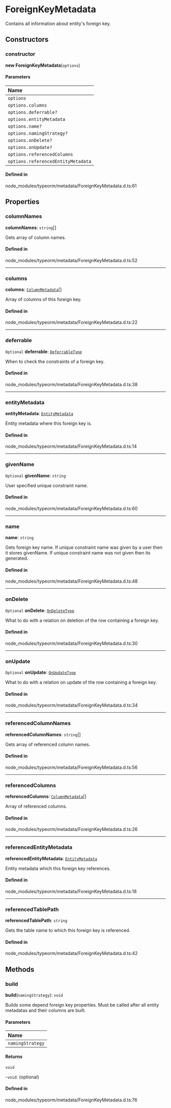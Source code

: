 # ForeignKeyMetadata

Contains all information about entity's foreign key.

## Constructors

### constructor

**new ForeignKeyMetadata**(`options`)

#### Parameters

| Name |
| :------ |
| `options` | `object` |
| `options.columns` | [`ColumnMetadata`](ColumnMetadata.md)[] |
| `options.deferrable?` | [`DeferrableType`](../types/DeferrableType.md) |
| `options.entityMetadata` | [`EntityMetadata`](EntityMetadata.md) |
| `options.name?` | `string` |
| `options.namingStrategy?` | [`NamingStrategyInterface`](../interfaces/NamingStrategyInterface.md) |
| `options.onDelete?` | [`OnDeleteType`](../types/OnDeleteType.md) |
| `options.onUpdate?` | [`OnUpdateType`](../types/OnUpdateType.md) |
| `options.referencedColumns` | [`ColumnMetadata`](ColumnMetadata.md)[] |
| `options.referencedEntityMetadata` | [`EntityMetadata`](EntityMetadata.md) |

#### Defined in

node_modules/typeorm/metadata/ForeignKeyMetadata.d.ts:61

## Properties

### columnNames

 **columnNames**: `string`[]

Gets array of column names.

#### Defined in

node_modules/typeorm/metadata/ForeignKeyMetadata.d.ts:52

___

### columns

 **columns**: [`ColumnMetadata`](ColumnMetadata.md)[]

Array of columns of this foreign key.

#### Defined in

node_modules/typeorm/metadata/ForeignKeyMetadata.d.ts:22

___

### deferrable

 `Optional` **deferrable**: [`DeferrableType`](../types/DeferrableType.md)

When to check the constraints of a foreign key.

#### Defined in

node_modules/typeorm/metadata/ForeignKeyMetadata.d.ts:38

___

### entityMetadata

 **entityMetadata**: [`EntityMetadata`](EntityMetadata.md)

Entity metadata where this foreign key is.

#### Defined in

node_modules/typeorm/metadata/ForeignKeyMetadata.d.ts:14

___

### givenName

 `Optional` **givenName**: `string`

User specified unique constraint name.

#### Defined in

node_modules/typeorm/metadata/ForeignKeyMetadata.d.ts:60

___

### name

 **name**: `string`

Gets foreign key name.
If unique constraint name was given by a user then it stores givenName.
If unique constraint name was not given then its generated.

#### Defined in

node_modules/typeorm/metadata/ForeignKeyMetadata.d.ts:48

___

### onDelete

 `Optional` **onDelete**: [`OnDeleteType`](../types/OnDeleteType.md)

What to do with a relation on deletion of the row containing a foreign key.

#### Defined in

node_modules/typeorm/metadata/ForeignKeyMetadata.d.ts:30

___

### onUpdate

 `Optional` **onUpdate**: [`OnUpdateType`](../types/OnUpdateType.md)

What to do with a relation on update of the row containing a foreign key.

#### Defined in

node_modules/typeorm/metadata/ForeignKeyMetadata.d.ts:34

___

### referencedColumnNames

 **referencedColumnNames**: `string`[]

Gets array of referenced column names.

#### Defined in

node_modules/typeorm/metadata/ForeignKeyMetadata.d.ts:56

___

### referencedColumns

 **referencedColumns**: [`ColumnMetadata`](ColumnMetadata.md)[]

Array of referenced columns.

#### Defined in

node_modules/typeorm/metadata/ForeignKeyMetadata.d.ts:26

___

### referencedEntityMetadata

 **referencedEntityMetadata**: [`EntityMetadata`](EntityMetadata.md)

Entity metadata which this foreign key references.

#### Defined in

node_modules/typeorm/metadata/ForeignKeyMetadata.d.ts:18

___

### referencedTablePath

 **referencedTablePath**: `string`

Gets the table name to which this foreign key is referenced.

#### Defined in

node_modules/typeorm/metadata/ForeignKeyMetadata.d.ts:42

## Methods

### build

**build**(`namingStrategy`): `void`

Builds some depend foreign key properties.
Must be called after all entity metadatas and their columns are built.

#### Parameters

| Name |
| :------ |
| `namingStrategy` | [`NamingStrategyInterface`](../interfaces/NamingStrategyInterface.md) |

#### Returns

`void`

-`void`: (optional) 

#### Defined in

node_modules/typeorm/metadata/ForeignKeyMetadata.d.ts:76

